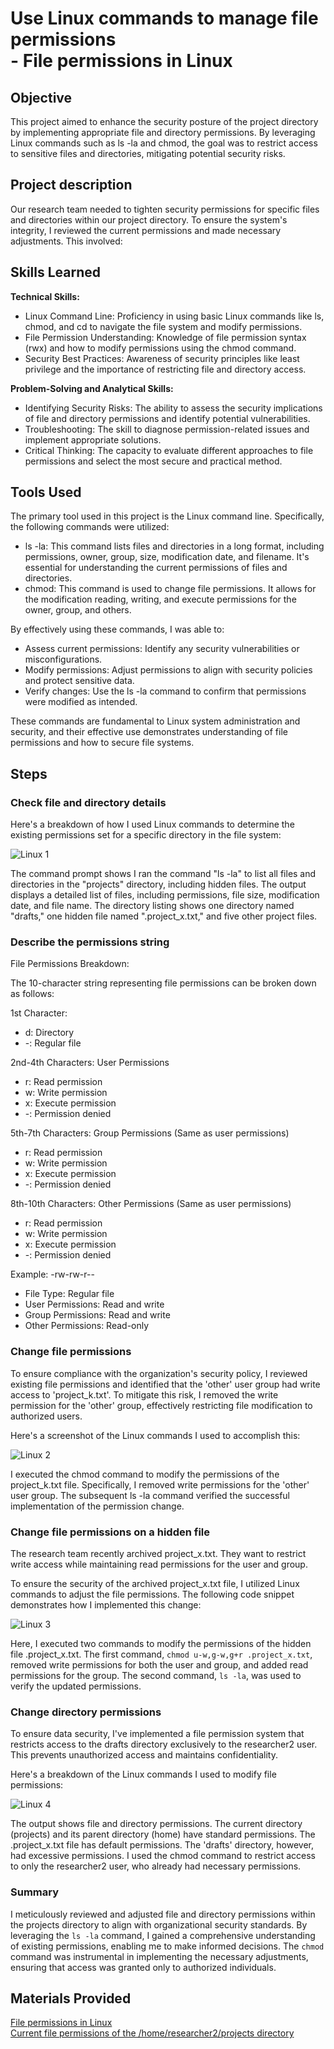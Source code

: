 # Use Linux commands to manage file permissions <br> - File permissions in Linux

## Objective

This project aimed to enhance the security posture of the project directory by implementing appropriate file and directory permissions. By leveraging Linux commands such as ls -la and chmod, the goal was to restrict access to sensitive files and directories, mitigating potential security risks.

## Project description
Our research team needed to tighten security permissions for specific files and directories within our project directory. To ensure the system's integrity, I reviewed the current permissions and made necessary adjustments. This involved:

## Skills Learned

**Technical Skills:**

* Linux Command Line: Proficiency in using basic Linux commands like ls, chmod, and cd to navigate the file system and modify permissions.
* File Permission Understanding: Knowledge of file permission syntax (rwx) and how to modify permissions using the chmod command.
* Security Best Practices: Awareness of security principles like least privilege and the importance of restricting file and directory access.

**Problem-Solving and Analytical Skills:**

* Identifying Security Risks: The ability to assess the security implications of file and directory permissions and identify potential vulnerabilities.
* Troubleshooting: The skill to diagnose permission-related issues and implement appropriate solutions.
* Critical Thinking: The capacity to evaluate different approaches to file permissions and select the most secure and practical method.

## Tools Used

The primary tool used in this project is the Linux command line. Specifically, the following commands were utilized:

* ls -la: This command lists files and directories in a long format, including permissions, owner, group, size, modification date, and filename. It's essential for understanding the current permissions of files and directories.
* chmod: This command is used to change file permissions. It allows for the modification reading, writing, and execute permissions for the owner, group, and others.

By effectively using these commands, I was able to:

* Assess current permissions: Identify any security vulnerabilities or misconfigurations.
* Modify permissions: Adjust permissions to align with security policies and protect sensitive data.
* Verify changes: Use the ls -la command to confirm that permissions were modified as intended.

These commands are fundamental to Linux system administration and security, and their effective use demonstrates understanding of file permissions and how to secure file systems.

## Steps
### **Check file and directory details**
Here's a breakdown of how I used Linux commands to determine the existing permissions set for a specific directory in the file system:<br>

![Linux 1](https://github.com/user-attachments/assets/09a9baaf-63c8-447d-ae50-81494b50bddd)<br>

The command prompt shows I ran the command "ls -la" to list all files and directories in the "projects" directory, including hidden files. The output displays a detailed list of files, including permissions, file size, modification date, and file name. The directory listing shows one directory named "drafts," one hidden file named ".project_x.txt," and five other project files.

### Describe the permissions string
File Permissions Breakdown:

The 10-character string representing file permissions can be broken down as follows:

1st Character:
* d: Directory
* -: Regular file

2nd-4th Characters: User Permissions
* r: Read permission
* w: Write permission
* x: Execute permission
* -: Permission denied

5th-7th Characters: Group Permissions (Same as user permissions)
* r: Read permission
* w: Write permission
* x: Execute permission
* -: Permission denied

8th-10th Characters: Other Permissions (Same as user permissions)
* r: Read permission
* w: Write permission
* x: Execute permission
* -: Permission denied

Example: -rw-rw-r--
* File Type: Regular file
* User Permissions: Read and write
* Group Permissions: Read and write
* Other Permissions: Read-only

### **Change file permissions**

To ensure compliance with the organization's security policy, I reviewed existing file permissions and identified that the 'other' user group had write access to 'project_k.txt'. To mitigate this risk, I removed the write permission for the 'other' group, effectively restricting file modification to authorized users. 

Here's a screenshot of the Linux commands I used to accomplish this:<br>

![Linux 2](https://github.com/user-attachments/assets/fcdc9769-1a12-42a7-b8a4-2becc9920a37)<br>

I executed the chmod command to modify the permissions of the project_k.txt file. Specifically, I removed write permissions for the 'other' user group. The subsequent ls -la command verified the successful implementation of the permission change.

### **Change file permissions on a hidden file**

The research team recently archived project_x.txt. They want to restrict write access while maintaining read permissions for the user and group.

To ensure the security of the archived project_x.txt file, I utilized Linux commands to adjust the file permissions. The following code snippet demonstrates how I implemented this change:<br>

![Linux 3](https://github.com/user-attachments/assets/e89ac97d-97e0-4908-a644-82e37b615b19)<br>

Here, I executed two commands to modify the permissions of the hidden file .project_x.txt. The first command, `chmod u-w,g-w,g+r .project_x.txt`, removed write permissions for both the user and group, and added read permissions for the group. The second command, `ls -la`, was used to verify the updated permissions.

### Change directory permissions
To ensure data security, I've implemented a file permission system that restricts access to the drafts directory exclusively to the researcher2 user. This prevents unauthorized access and maintains confidentiality. 

Here's a breakdown of the Linux commands I used to modify file permissions:<br>

![Linux 4](https://github.com/user-attachments/assets/7d40ba03-14bd-41f9-9b80-7079372b75d3)<br>

The output shows file and directory permissions. The current directory (projects) and its parent directory (home) have standard permissions. The .project_x.txt file has default permissions. The 'drafts' directory, however, had excessive permissions. I used the chmod command to restrict access to only the researcher2 user, who already had necessary permissions.

### Summary

I meticulously reviewed and adjusted file and directory permissions within the projects directory to align with organizational security standards. By leveraging the `ls -la` command, I gained a comprehensive understanding of existing permissions, enabling me to make informed decisions. The `chmod` command was instrumental in implementing the necessary adjustments, ensuring that access was granted only to authorized individuals.

## Materials Provided
<a href="https://docs.google.com/document/d/12wldwY7MB49m1PgouLjjarlcc1Ty1pf3FqNOfK4RBQE/edit?usp=sharing">File permissions in Linux</a><br>
<a href="https://docs.google.com/document/d/1sBEeC5_8Uf_sHgOabpFd497VMQIm_Q3h/edit?usp=sharing&ouid=105064495821226407439&rtpof=true&sd=true">Current file permissions of the /home/researcher2/projects directory</a>
